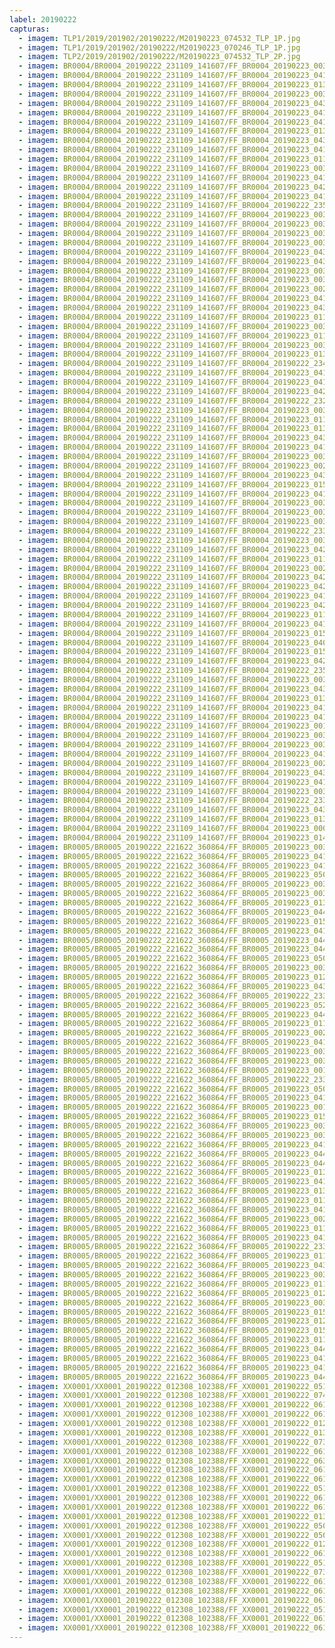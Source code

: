 ```yaml
---
label: 20190222
capturas:
  - imagem: TLP1/2019/201902/20190222/M20190223_074532_TLP_1P.jpg
  - imagem: TLP1/2019/201902/20190222/M20190223_070246_TLP_1P.jpg
  - imagem: TLP2/2019/201902/20190222/M20190223_074532_TLP_2P.jpg
  - imagem: BR0004/BR0004_20190222_231109_141607/FF_BR0004_20190223_003600_618_0100864.fits_maxpixel.jpg
  - imagem: BR0004/BR0004_20190222_231109_141607/FF_BR0004_20190223_041529_952_0363520.fits_maxpixel.jpg
  - imagem: BR0004/BR0004_20190222_231109_141607/FF_BR0004_20190223_013640_855_0173568.fits_maxpixel.jpg
  - imagem: BR0004/BR0004_20190222_231109_141607/FF_BR0004_20190223_003001_956_0093696.fits_maxpixel.jpg
  - imagem: BR0004/BR0004_20190222_231109_141607/FF_BR0004_20190223_043058_746_0381952.fits_maxpixel.jpg
  - imagem: BR0004/BR0004_20190222_231109_141607/FF_BR0004_20190223_041646_933_0365056.fits_maxpixel.jpg
  - imagem: BR0004/BR0004_20190222_231109_141607/FF_BR0004_20190223_041112_998_0358400.fits_maxpixel.jpg
  - imagem: BR0004/BR0004_20190222_231109_141607/FF_BR0004_20190223_013133_342_0167424.fits_maxpixel.jpg
  - imagem: BR0004/BR0004_20190222_231109_141607/FF_BR0004_20190223_043306_899_0384512.fits_maxpixel.jpg
  - imagem: BR0004/BR0004_20190222_231109_141607/FF_BR0004_20190223_041908_366_0367872.fits_maxpixel.jpg
  - imagem: BR0004/BR0004_20190222_231109_141607/FF_BR0004_20190223_011740_508_0150784.fits_maxpixel.jpg
  - imagem: BR0004/BR0004_20190222_231109_141607/FF_BR0004_20190223_003443_764_0099328.fits_maxpixel.jpg
  - imagem: BR0004/BR0004_20190222_231109_141607/FF_BR0004_20190223_041425_746_0362240.fits_maxpixel.jpg
  - imagem: BR0004/BR0004_20190222_231109_141607/FF_BR0004_20190223_042929_085_0380160.fits_maxpixel.jpg
  - imagem: BR0004/BR0004_20190222_231109_141607/FF_BR0004_20190223_041921_116_0368128.fits_maxpixel.jpg
  - imagem: BR0004/BR0004_20190222_231109_141607/FF_BR0004_20190222_235951_911_0057600.fits_maxpixel.jpg
  - imagem: BR0004/BR0004_20190222_231109_141607/FF_BR0004_20190223_003014_763_0093952.fits_maxpixel.jpg
  - imagem: BR0004/BR0004_20190222_231109_141607/FF_BR0004_20190223_003639_106_0101632.fits_maxpixel.jpg
  - imagem: BR0004/BR0004_20190222_231109_141607/FF_BR0004_20190223_003730_391_0102656.fits_maxpixel.jpg
  - imagem: BR0004/BR0004_20190222_231109_141607/FF_BR0004_20190223_003157_251_0096000.fits_maxpixel.jpg
  - imagem: BR0004/BR0004_20190222_231109_141607/FF_BR0004_20190223_043241_229_0384000.fits_maxpixel.jpg
  - imagem: BR0004/BR0004_20190222_231109_141607/FF_BR0004_20190223_043045_935_0381696.fits_maxpixel.jpg
  - imagem: BR0004/BR0004_20190222_231109_141607/FF_BR0004_20190223_003522_193_0100096.fits_maxpixel.jpg
  - imagem: BR0004/BR0004_20190222_231109_141607/FF_BR0004_20190223_003509_370_0099840.fits_maxpixel.jpg
  - imagem: BR0004/BR0004_20190222_231109_141607/FF_BR0004_20190223_002441_560_0087296.fits_maxpixel.jpg
  - imagem: BR0004/BR0004_20190222_231109_141607/FF_BR0004_20190223_041542_756_0363776.fits_maxpixel.jpg
  - imagem: BR0004/BR0004_20190222_231109_141607/FF_BR0004_20190223_043007_508_0380928.fits_maxpixel.jpg
  - imagem: BR0004/BR0004_20190222_231109_141607/FF_BR0004_20190223_011910_229_0152576.fits_maxpixel.jpg
  - imagem: BR0004/BR0004_20190222_231109_141607/FF_BR0004_20190223_003755_958_0103168.fits_maxpixel.jpg
  - imagem: BR0004/BR0004_20190222_231109_141607/FF_BR0004_20190223_011857_408_0152320.fits_maxpixel.jpg
  - imagem: BR0004/BR0004_20190222_231109_141607/FF_BR0004_20190223_003651_907_0101888.fits_maxpixel.jpg
  - imagem: BR0004/BR0004_20190222_231109_141607/FF_BR0004_20190223_013250_201_0168960.fits_maxpixel.jpg
  - imagem: BR0004/BR0004_20190222_231109_141607/FF_BR0004_20190222_234104_431_0035328.fits_maxpixel.jpg
  - imagem: BR0004/BR0004_20190222_231109_141607/FF_BR0004_20190223_041855_504_0367616.fits_maxpixel.jpg
  - imagem: BR0004/BR0004_20190222_231109_141607/FF_BR0004_20190223_041451_360_0362752.fits_maxpixel.jpg
  - imagem: BR0004/BR0004_20190222_231109_141607/FF_BR0004_20190223_042027_130_0369408.fits_maxpixel.jpg
  - imagem: BR0004/BR0004_20190222_231109_141607/FF_BR0004_20190222_232506_550_0016384.fits_maxpixel.jpg
  - imagem: BR0004/BR0004_20190222_231109_141607/FF_BR0004_20190223_003430_946_0099072.fits_maxpixel.jpg
  - imagem: BR0004/BR0004_20190222_231109_141607/FF_BR0004_20190223_011141_844_0143616.fits_maxpixel.jpg
  - imagem: BR0004/BR0004_20190222_231109_141607/FF_BR0004_20190223_013458_297_0171520.fits_maxpixel.jpg
  - imagem: BR0004/BR0004_20190222_231109_141607/FF_BR0004_20190223_043254_032_0384256.fits_maxpixel.jpg
  - imagem: BR0004/BR0004_20190222_231109_141607/FF_BR0004_20190223_041712_931_0365568.fits_maxpixel.jpg
  - imagem: BR0004/BR0004_20190222_231109_141607/FF_BR0004_20190223_003210_048_0096256.fits_maxpixel.jpg
  - imagem: BR0004/BR0004_20190222_231109_141607/FF_BR0004_20190223_002428_750_0087040.fits_maxpixel.jpg
  - imagem: BR0004/BR0004_20190222_231109_141607/FF_BR0004_20190223_043033_127_0381440.fits_maxpixel.jpg
  - imagem: BR0004/BR0004_20190222_231109_141607/FF_BR0004_20190223_015348_614_0194048.fits_maxpixel.jpg
  - imagem: BR0004/BR0004_20190222_231109_141607/FF_BR0004_20190223_041948_693_0368640.fits_maxpixel.jpg
  - imagem: BR0004/BR0004_20190222_231109_141607/FF_BR0004_20190223_003040_373_0094464.fits_maxpixel.jpg
  - imagem: BR0004/BR0004_20190222_231109_141607/FF_BR0004_20190223_003339_708_0098048.fits_maxpixel.jpg
  - imagem: BR0004/BR0004_20190222_231109_141607/FF_BR0004_20190223_003131_616_0095488.fits_maxpixel.jpg
  - imagem: BR0004/BR0004_20190222_231109_141607/FF_BR0004_20190222_233722_065_0030976.fits_maxpixel.jpg
  - imagem: BR0004/BR0004_20190222_231109_141607/FF_BR0004_20190223_003808_774_0103424.fits_maxpixel.jpg
  - imagem: BR0004/BR0004_20190222_231109_141607/FF_BR0004_20190223_042941_888_0380416.fits_maxpixel.jpg
  - imagem: BR0004/BR0004_20190222_231109_141607/FF_BR0004_20190223_011923_043_0152832.fits_maxpixel.jpg
  - imagem: BR0004/BR0004_20190222_231109_141607/FF_BR0004_20190223_002910_658_0092672.fits_maxpixel.jpg
  - imagem: BR0004/BR0004_20190222_231109_141607/FF_BR0004_20190223_042850_565_0379392.fits_maxpixel.jpg
  - imagem: BR0004/BR0004_20190222_231109_141607/FF_BR0004_20190223_042039_960_0369664.fits_maxpixel.jpg
  - imagem: BR0004/BR0004_20190222_231109_141607/FF_BR0004_20190223_041021_658_0357376.fits_maxpixel.jpg
  - imagem: BR0004/BR0004_20190222_231109_141607/FF_BR0004_20190223_042105_601_0370176.fits_maxpixel.jpg
  - imagem: BR0004/BR0004_20190222_231109_141607/FF_BR0004_20190223_011753_329_0151040.fits_maxpixel.jpg
  - imagem: BR0004/BR0004_20190222_231109_141607/FF_BR0004_20190223_041100_203_0358144.fits_maxpixel.jpg
  - imagem: BR0004/BR0004_20190222_231109_141607/FF_BR0004_20190223_015322_982_0193536.fits_maxpixel.jpg
  - imagem: BR0004/BR0004_20190222_231109_141607/FF_BR0004_20190223_040956_044_0356864.fits_maxpixel.jpg
  - imagem: BR0004/BR0004_20190222_231109_141607/FF_BR0004_20190223_015401_421_0194304.fits_maxpixel.jpg
  - imagem: BR0004/BR0004_20190222_231109_141607/FF_BR0004_20190223_042759_182_0378368.fits_maxpixel.jpg
  - imagem: BR0004/BR0004_20190222_231109_141607/FF_BR0004_20190222_235207_762_0048384.fits_maxpixel.jpg
  - imagem: BR0004/BR0004_20190222_231109_141607/FF_BR0004_20190223_003456_572_0099584.fits_maxpixel.jpg
  - imagem: BR0004/BR0004_20190222_231109_141607/FF_BR0004_20190223_043319_701_0384768.fits_maxpixel.jpg
  - imagem: BR0004/BR0004_20190222_231109_141607/FF_BR0004_20190223_013237_386_0168704.fits_maxpixel.jpg
  - imagem: BR0004/BR0004_20190222_231109_141607/FF_BR0004_20190223_041634_093_0364800.fits_maxpixel.jpg
  - imagem: BR0004/BR0004_20190222_231109_141607/FF_BR0004_20190223_041438_567_0362496.fits_maxpixel.jpg
  - imagem: BR0004/BR0004_20190222_231109_141607/FF_BR0004_20190223_001124_869_0071424.fits_maxpixel.jpg
  - imagem: BR0004/BR0004_20190222_231109_141607/FF_BR0004_20190223_003821_576_0103680.fits_maxpixel.jpg
  - imagem: BR0004/BR0004_20190222_231109_141607/FF_BR0004_20190223_003352_521_0098304.fits_maxpixel.jpg
  - imagem: BR0004/BR0004_20190222_231109_141607/FF_BR0004_20190223_041751_357_0366336.fits_maxpixel.jpg
  - imagem: BR0004/BR0004_20190222_231109_141607/FF_BR0004_20190223_002624_024_0089344.fits_maxpixel.jpg
  - imagem: BR0004/BR0004_20190222_231109_141607/FF_BR0004_20190223_043124_378_0382464.fits_maxpixel.jpg
  - imagem: BR0004/BR0004_20190222_231109_141607/FF_BR0004_20190223_041816_976_0366848.fits_maxpixel.jpg
  - imagem: BR0004/BR0004_20190222_231109_141607/FF_BR0004_20190223_003534_996_0100352.fits_maxpixel.jpg
  - imagem: BR0004/BR0004_20190222_231109_141607/FF_BR0004_20190222_233757_353_0031488.fits_maxpixel.jpg
  - imagem: BR0004/BR0004_20190222_231109_141607/FF_BR0004_20190223_043020_324_0381184.fits_maxpixel.jpg
  - imagem: BR0004/BR0004_20190222_231109_141607/FF_BR0004_20190223_013511_113_0171776.fits_maxpixel.jpg
  - imagem: BR0004/BR0004_20190222_231109_141607/FF_BR0004_20190223_000004_797_0057856.fits_maxpixel.jpg
  - imagem: BR0004/BR0004_20190222_231109_141607/FF_BR0004_20190223_014815_508_0187392.fits_maxpixel.jpg
  - imagem: BR0005/BR0005_20190222_221622_360864/FF_BR0005_20190223_003829_897_0168192.fits_maxpixel.jpg
  - imagem: BR0005/BR0005_20190222_221622_360864/FF_BR0005_20190223_041016_468_0420352.fits_maxpixel.jpg
  - imagem: BR0005/BR0005_20190222_221622_360864/FF_BR0005_20190223_041329_665_0424192.fits_maxpixel.jpg
  - imagem: BR0005/BR0005_20190222_221622_360864/FF_BR0005_20190223_050120_996_0481280.fits_maxpixel.jpg
  - imagem: BR0005/BR0005_20190222_221622_360864/FF_BR0005_20190223_003150_938_0160256.fits_maxpixel.jpg
  - imagem: BR0005/BR0005_20190222_221622_360864/FF_BR0005_20190223_003556_186_0165120.fits_maxpixel.jpg
  - imagem: BR0005/BR0005_20190222_221622_360864/FF_BR0005_20190223_013147_712_0231168.fits_maxpixel.jpg
  - imagem: BR0005/BR0005_20190222_221622_360864/FF_BR0005_20190223_044840_817_0466176.fits_maxpixel.jpg
  - imagem: BR0005/BR0005_20190222_221622_360864/FF_BR0005_20190223_015415_986_0258048.fits_maxpixel.jpg
  - imagem: BR0005/BR0005_20190222_221622_360864/FF_BR0005_20190223_041408_116_0424960.fits_maxpixel.jpg
  - imagem: BR0005/BR0005_20190222_221622_360864/FF_BR0005_20190223_044736_772_0464896.fits_maxpixel.jpg
  - imagem: BR0005/BR0005_20190222_221622_360864/FF_BR0005_20190223_044723_963_0464640.fits_maxpixel.jpg
  - imagem: BR0005/BR0005_20190222_221622_360864/FF_BR0005_20190223_050133_816_0481536.fits_maxpixel.jpg
  - imagem: BR0005/BR0005_20190222_221622_360864/FF_BR0005_20190223_003738_655_0167168.fits_maxpixel.jpg
  - imagem: BR0005/BR0005_20190222_221622_360864/FF_BR0005_20190223_012157_064_0219392.fits_maxpixel.jpg
  - imagem: BR0005/BR0005_20190222_221622_360864/FF_BR0005_20190223_043508_299_0450048.fits_maxpixel.jpg
  - imagem: BR0005/BR0005_20190222_221622_360864/FF_BR0005_20190222_233947_123_0098048.fits_maxpixel.jpg
  - imagem: BR0005/BR0005_20190222_221622_360864/FF_BR0005_20190223_052925_370_0514816.fits_maxpixel.jpg
  - imagem: BR0005/BR0005_20190222_221622_360864/FF_BR0005_20190223_044552_245_0462848.fits_maxpixel.jpg
  - imagem: BR0005/BR0005_20190222_221622_360864/FF_BR0005_20190223_011126_505_0207360.fits_maxpixel.jpg
  - imagem: BR0005/BR0005_20190222_221622_360864/FF_BR0005_20190223_002409_981_0151040.fits_maxpixel.jpg
  - imagem: BR0005/BR0005_20190222_221622_360864/FF_BR0005_20190223_041355_325_0424704.fits_maxpixel.jpg
  - imagem: BR0005/BR0005_20190222_221622_360864/FF_BR0005_20190223_003842_715_0168448.fits_maxpixel.jpg
  - imagem: BR0005/BR0005_20190222_221622_360864/FF_BR0005_20190223_003751_474_0167424.fits_maxpixel.jpg
  - imagem: BR0005/BR0005_20190222_221622_360864/FF_BR0005_20190223_001258_479_0137728.fits_maxpixel.jpg
  - imagem: BR0005/BR0005_20190222_221622_360864/FF_BR0005_20190222_233305_126_0090112.fits_maxpixel.jpg
  - imagem: BR0005/BR0005_20190222_221622_360864/FF_BR0005_20190223_050108_209_0481024.fits_maxpixel.jpg
  - imagem: BR0005/BR0005_20190222_221622_360864/FF_BR0005_20190223_041316_851_0423936.fits_maxpixel.jpg
  - imagem: BR0005/BR0005_20190222_221622_360864/FF_BR0005_20190223_001952_150_0145920.fits_maxpixel.jpg
  - imagem: BR0005/BR0005_20190222_221622_360864/FF_BR0005_20190223_015441_637_0258560.fits_maxpixel.jpg
  - imagem: BR0005/BR0005_20190222_221622_360864/FF_BR0005_20190223_003817_086_0167936.fits_maxpixel.jpg
  - imagem: BR0005/BR0005_20190222_221622_360864/FF_BR0005_20190223_003804_285_0167680.fits_maxpixel.jpg
  - imagem: BR0005/BR0005_20190222_221622_360864/FF_BR0005_20190223_041107_761_0421376.fits_maxpixel.jpg
  - imagem: BR0005/BR0005_20190222_221622_360864/FF_BR0005_20190223_044802_389_0465408.fits_maxpixel.jpg
  - imagem: BR0005/BR0005_20190222_221622_360864/FF_BR0005_20190223_044539_435_0462592.fits_maxpixel.jpg
  - imagem: BR0005/BR0005_20190222_221622_360864/FF_BR0005_20190223_013213_334_0231680.fits_maxpixel.jpg
  - imagem: BR0005/BR0005_20190222_221622_360864/FF_BR0005_20190223_041238_384_0423168.fits_maxpixel.jpg
  - imagem: BR0005/BR0005_20190222_221622_360864/FF_BR0005_20190223_013200_527_0231424.fits_maxpixel.jpg
  - imagem: BR0005/BR0005_20190222_221622_360864/FF_BR0005_20190223_011857_592_0215808.fits_maxpixel.jpg
  - imagem: BR0005/BR0005_20190222_221622_360864/FF_BR0005_20190223_041054_969_0421120.fits_maxpixel.jpg
  - imagem: BR0005/BR0005_20190222_221622_360864/FF_BR0005_20190223_002251_881_0149504.fits_maxpixel.jpg
  - imagem: BR0005/BR0005_20190222_221622_360864/FF_BR0005_20190223_011139_301_0207616.fits_maxpixel.jpg
  - imagem: BR0005/BR0005_20190222_221622_360864/FF_BR0005_20190223_041304_003_0423680.fits_maxpixel.jpg
  - imagem: BR0005/BR0005_20190222_221622_360864/FF_BR0005_20190222_233330_753_0090624.fits_maxpixel.jpg
  - imagem: BR0005/BR0005_20190222_221622_360864/FF_BR0005_20190223_011819_156_0215040.fits_maxpixel.jpg
  - imagem: BR0005/BR0005_20190222_221622_360864/FF_BR0005_20190223_043533_919_0450560.fits_maxpixel.jpg
  - imagem: BR0005/BR0005_20190222_221622_360864/FF_BR0005_20190223_003242_179_0161280.fits_maxpixel.jpg
  - imagem: BR0005/BR0005_20190222_221622_360864/FF_BR0005_20190223_011844_776_0215552.fits_maxpixel.jpg
  - imagem: BR0005/BR0005_20190222_221622_360864/FF_BR0005_20190223_012339_554_0221440.fits_maxpixel.jpg
  - imagem: BR0005/BR0005_20190222_221622_360864/FF_BR0005_20190223_003517_737_0164352.fits_maxpixel.jpg
  - imagem: BR0005/BR0005_20190222_221622_360864/FF_BR0005_20190223_015507_234_0259072.fits_maxpixel.jpg
  - imagem: BR0005/BR0005_20190222_221622_360864/FF_BR0005_20190223_012326_735_0221184.fits_maxpixel.jpg
  - imagem: BR0005/BR0005_20190222_221622_360864/FF_BR0005_20190223_015454_424_0258816.fits_maxpixel.jpg
  - imagem: BR0005/BR0005_20190222_221622_360864/FF_BR0005_20190223_011740_746_0214272.fits_maxpixel.jpg
  - imagem: BR0005/BR0005_20190222_221622_360864/FF_BR0005_20190223_044815_199_0465664.fits_maxpixel.jpg
  - imagem: BR0005/BR0005_20190222_221622_360864/FF_BR0005_20190223_041342_473_0424448.fits_maxpixel.jpg
  - imagem: BR0005/BR0005_20190222_221622_360864/FF_BR0005_20190223_041121_426_0421632.fits_maxpixel.jpg
  - imagem: BR0005/BR0005_20190222_221622_360864/FF_BR0005_20190223_044513_824_0462080.fits_maxpixel.jpg
  - imagem: XX0001/XX0001_20190222_012308_102388/FF_XX0001_20190222_051134_789_0271360.fits_maxpixel.jpg
  - imagem: XX0001/XX0001_20190222_012308_102388/FF_XX0001_20190222_074202_371_0441600.fits_maxpixel.jpg
  - imagem: XX0001/XX0001_20190222_012308_102388/FF_XX0001_20190222_061416_702_0342272.fits_maxpixel.jpg
  - imagem: XX0001/XX0001_20190222_012308_102388/FF_XX0001_20190222_061429_199_0342528.fits_maxpixel.jpg
  - imagem: XX0001/XX0001_20190222_012308_102388/FF_XX0001_20190222_012931_809_0007424.fits_maxpixel.jpg
  - imagem: XX0001/XX0001_20190222_012308_102388/FF_XX0001_20190222_013026_589_0008448.fits_maxpixel.jpg
  - imagem: XX0001/XX0001_20190222_012308_102388/FF_XX0001_20190222_073720_231_0436224.fits_maxpixel.jpg
  - imagem: XX0001/XX0001_20190222_012308_102388/FF_XX0001_20190222_061214_792_0339968.fits_maxpixel.jpg
  - imagem: XX0001/XX0001_20190222_012308_102388/FF_XX0001_20190222_063928_273_0370688.fits_maxpixel.jpg
  - imagem: XX0001/XX0001_20190222_012308_102388/FF_XX0001_20190222_061455_239_0343040.fits_maxpixel.jpg
  - imagem: XX0001/XX0001_20190222_012308_102388/FF_XX0001_20190222_061929_776_0348160.fits_maxpixel.jpg
  - imagem: XX0001/XX0001_20190222_012308_102388/FF_XX0001_20190222_051054_845_0270592.fits_maxpixel.jpg
  - imagem: XX0001/XX0001_20190222_012308_102388/FF_XX0001_20190222_061822_339_0346880.fits_maxpixel.jpg
  - imagem: XX0001/XX0001_20190222_012308_102388/FF_XX0001_20190222_061323_378_0341248.fits_maxpixel.jpg
  - imagem: XX0001/XX0001_20190222_012308_102388/FF_XX0001_20190222_013012_186_0008192.fits_maxpixel.jpg
  - imagem: XX0001/XX0001_20190222_012308_102388/FF_XX0001_20190222_050934_923_0269056.fits_maxpixel.jpg
  - imagem: XX0001/XX0001_20190222_012308_102388/FF_XX0001_20190222_050920_626_0268800.fits_maxpixel.jpg
  - imagem: XX0001/XX0001_20190222_012308_102388/FF_XX0001_20190222_012351_688_0000768.fits_maxpixel.jpg
  - imagem: XX0001/XX0001_20190222_012308_102388/FF_XX0001_20190222_061808_726_0346624.fits_maxpixel.jpg
  - imagem: XX0001/XX0001_20190222_012308_102388/FF_XX0001_20190222_051041_843_0270336.fits_maxpixel.jpg
  - imagem: XX0001/XX0001_20190222_012308_102388/FF_XX0001_20190222_073135_804_0429568.fits_maxpixel.jpg
  - imagem: XX0001/XX0001_20190222_012308_102388/FF_XX0001_20190222_061442_109_0342784.fits_maxpixel.jpg
  - imagem: XX0001/XX0001_20190222_012308_102388/FF_XX0001_20190222_061509_232_0343296.fits_maxpixel.jpg
  - imagem: XX0001/XX0001_20190222_012308_102388/FF_XX0001_20190222_061521_070_0343552.fits_maxpixel.jpg
  - imagem: XX0001/XX0001_20190222_012308_102388/FF_XX0001_20190222_051120_471_0271104.fits_maxpixel.jpg
  - imagem: XX0001/XX0001_20190222_012308_102388/FF_XX0001_20190222_061255_600_0340736.fits_maxpixel.jpg
  - imagem: XX0001/XX0001_20190222_012308_102388/FF_XX0001_20190222_061310_185_0340992.fits_maxpixel.jpg
---
```

